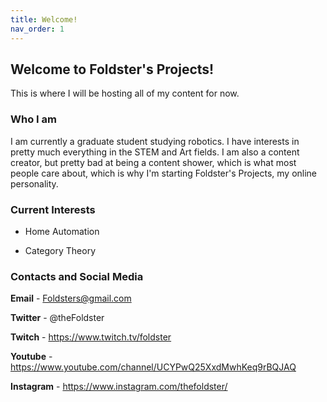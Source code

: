 ```yaml
---
title: Welcome!
nav_order: 1
---
```


## Welcome to Foldster's Projects!

This is where I will be hosting all of my content for now.

### Who I am

I am currently a graduate student studying robotics. I have interests in pretty much everything in the STEM and Art fields. I am also a content creator, but pretty bad at being a content shower, which is what most people care about, which is why I'm starting Foldster's Projects, my online personality.

### Current Interests

* Home Automation

* Category Theory


### Contacts and Social Media

**Email** - Foldsters@gmail.com

**Twitter** - @theFoldster

**Twitch** - <https://www.twitch.tv/foldster>

**Youtube** - <https://www.youtube.com/channel/UCYPwQ25XxdMwhKeq9rBQJAQ>

**Instagram** - <https://www.instagram.com/thefoldster/>



